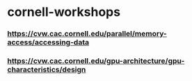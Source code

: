 # cornell-workshops

### https://cvw.cac.cornell.edu/parallel/memory-access/accessing-data
### https://cvw.cac.cornell.edu/gpu-architecture/gpu-characteristics/design